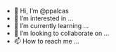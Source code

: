 - 👋 Hi, I’m @ppalcas
- 👀 I’m interested in ...
- 🌱 I’m currently learning ...
- 💞️ I’m looking to collaborate on ...
- 📫 How to reach me ...

<!---
ppalcas/ppalcas is a ✨ special ✨ repository because its `README.md` (this file) appears on your GitHub profile.
You can click the Preview link to take a look at your changes.
--->
